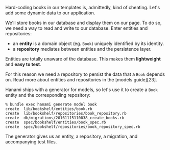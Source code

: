 Hard-coding books in our templates is, admittedly, kind of cheating. Let's add some dynamic data to our application.

We'll store books in our database and display them on our page. To do so, we need a way to read and write to our database. Enter entities and repositories:

* an **entity** is a domain object (eg. `Book`) uniquely identified by its identity.
* a **repository** mediates between entities and the persistence layer.

Entities are totally unaware of the database. This makes them **lightweight** and **easy to test**.

For this reason we need a repository to persist the data that a `Book` depends on. Read more about entities and repositories in the [models guide][23].

Hanami ships with a generator for models, so let's use it to create a `Book` entity and the corresponding repository:
    
    
    % bundle exec hanami generate model book
    create  lib/bookshelf/entities/book.rb
    create  lib/bookshelf/repositories/book_repository.rb
    create  db/migrations/20161115110038_create_books.rb
    create  spec/bookshelf/entities/book_spec.rb
    create  spec/bookshelf/repositories/book_repository_spec.rb
    

The generator gives us an entity, a repository, a migration, and accompanying test files.
